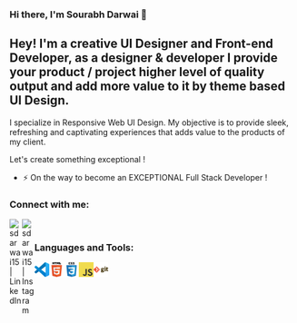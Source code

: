 ### Hi there, I'm Sourabh Darwai 👋

## Hey! I'm a creative UI Designer and Front-end Developer, as a designer & developer I provide your product / project higher level of quality output and add more value to it by theme based UI Design.

I specialize in Responsive Web UI Design. My objective is to provide sleek, refreshing and captivating experiences that adds value to the products of my client.

Let's create something exceptional !


- ⚡ On the way to become an EXCEPTIONAL Full Stack Developer !

### Connect with me:

[<img align="left" alt="sdarwai15 | LinkedIn" width="22px" src="https://cdn.jsdelivr.net/npm/simple-icons@v3/icons/linkedin.svg" />][linkedin]
[<img align="left" alt="sdarwai15 | Instagram" width="22px" src="https://cdn.jsdelivr.net/npm/simple-icons@v3/icons/instagram.svg" />][instagram]

<br />

### Languages and Tools:

<img align="left" alt="Visual Studio Code" width="26px" src="https://raw.githubusercontent.com/github/explore/80688e429a7d4ef2fca1e82350fe8e3517d3494d/topics/visual-studio-code/visual-studio-code.png" />
<img align="left" alt="HTML5" width="26px" src="https://raw.githubusercontent.com/github/explore/80688e429a7d4ef2fca1e82350fe8e3517d3494d/topics/html/html.png" />
<img align="left" alt="CSS3" width="26px" src="https://raw.githubusercontent.com/github/explore/80688e429a7d4ef2fca1e82350fe8e3517d3494d/topics/css/css.png" />
<img align="left" alt="JavaScript" width="26px" src="https://raw.githubusercontent.com/github/explore/80688e429a7d4ef2fca1e82350fe8e3517d3494d/topics/javascript/javascript.png" />
<img align="left" alt="Git" width="26px" src="https://raw.githubusercontent.com/github/explore/80688e429a7d4ef2fca1e82350fe8e3517d3494d/topics/git/git.png" />

<br />
<br />

[instagram]: https://instagram.com/s.darwai
[linkedin]: https://linkedin.com/in/sourabh-darwai
